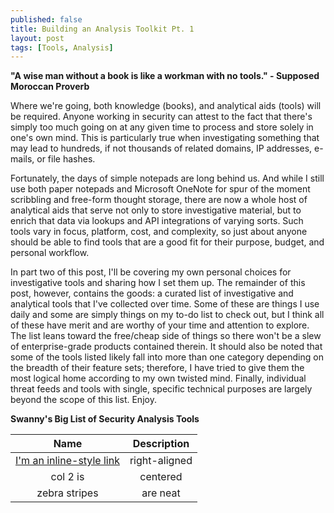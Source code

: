 ```yaml
---
published: false
title: Building an Analysis Toolkit Pt. 1
layout: post
tags: [Tools, Analysis]
---
```

**"A wise man without a book is like a workman with no tools." - Supposed Moroccan Proverb**

Where we're going, both knowledge (books), and analytical aids (tools) will be required.  Anyone working in security can attest to the fact that there's simply too much going on at any given time to process and store solely in one's own mind.  This is particularly true when investigating something that may lead to hundreds, if not thousands of related domains, IP addresses, e-mails, or file hashes.

Fortunately, the days of simple notepads are long behind us.  And while I still use both paper notepads and Microsoft OneNote for spur of the moment scribbling and free-form thought storage, there are now a whole host of analytical aids that serve not only to store investigative material, but to enrich that data via lookups and API integrations of varying sorts.  Such tools vary in focus, platform, cost, and complexity, so just about anyone should be able to find tools that are a good fit for their purpose, budget, and personal workflow.  

In part two of this post, I'll be covering my own personal choices for investigative tools and sharing how I set them up.  The remainder of this post, however, contains the goods: a curated list of investigative and analytical tools that I've collected over time.  Some of these are things I use daily and some are simply things on my to-do list to check out, but I think all of these have merit and are worthy of your time and attention to explore.  The list leans toward the free/cheap side of things so there won't be a slew of enterprise-grade products contained therein.  It should also be noted that some of the tools listed likely fall into more than one category depending on the breadth of their feature sets; therefore, I have tried to give them the most logical home according to my own twisted mind.  Finally, individual threat feeds and tools with single, specific technical purposes are largely beyond the scope of this list.  Enjoy.

**Swanny's Big List of Security Analysis Tools**

| Name | Description |
|:--------------:|:-----------------:|
| [I'm an inline-style link](https://www.google.com) | right-aligned |
| col 2 is | centered |
| zebra stripes | are neat |
